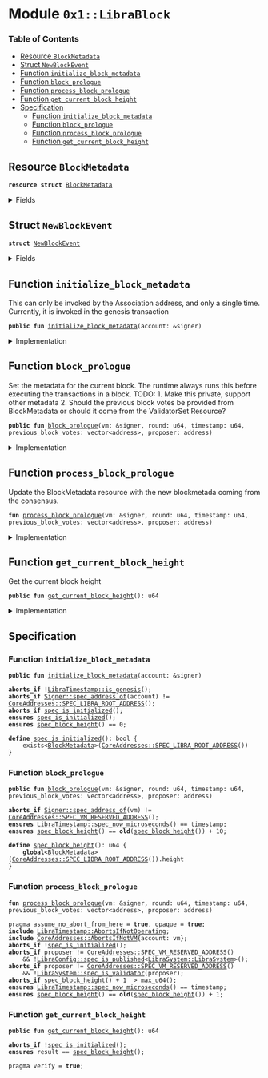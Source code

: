 
<a name="0x1_LibraBlock"></a>

# Module `0x1::LibraBlock`

### Table of Contents

-  [Resource `BlockMetadata`](#0x1_LibraBlock_BlockMetadata)
-  [Struct `NewBlockEvent`](#0x1_LibraBlock_NewBlockEvent)
-  [Function `initialize_block_metadata`](#0x1_LibraBlock_initialize_block_metadata)
-  [Function `block_prologue`](#0x1_LibraBlock_block_prologue)
-  [Function `process_block_prologue`](#0x1_LibraBlock_process_block_prologue)
-  [Function `get_current_block_height`](#0x1_LibraBlock_get_current_block_height)
-  [Specification](#0x1_LibraBlock_Specification)
    -  [Function `initialize_block_metadata`](#0x1_LibraBlock_Specification_initialize_block_metadata)
    -  [Function `block_prologue`](#0x1_LibraBlock_Specification_block_prologue)
    -  [Function `process_block_prologue`](#0x1_LibraBlock_Specification_process_block_prologue)
    -  [Function `get_current_block_height`](#0x1_LibraBlock_Specification_get_current_block_height)



<a name="0x1_LibraBlock_BlockMetadata"></a>

## Resource `BlockMetadata`



<pre><code><b>resource</b> <b>struct</b> <a href="#0x1_LibraBlock_BlockMetadata">BlockMetadata</a>
</code></pre>



<details>
<summary>Fields</summary>


<dl>
<dt>

<code>height: u64</code>
</dt>
<dd>
 Height of the current block
 TODO: should we keep the height?
</dd>
<dt>

<code>new_block_events: <a href="Event.md#0x1_Event_EventHandle">Event::EventHandle</a>&lt;<a href="#0x1_LibraBlock_NewBlockEvent">LibraBlock::NewBlockEvent</a>&gt;</code>
</dt>
<dd>
 Handle where events with the time of new blocks are emitted
</dd>
</dl>


</details>

<a name="0x1_LibraBlock_NewBlockEvent"></a>

## Struct `NewBlockEvent`



<pre><code><b>struct</b> <a href="#0x1_LibraBlock_NewBlockEvent">NewBlockEvent</a>
</code></pre>



<details>
<summary>Fields</summary>


<dl>
<dt>

<code>round: u64</code>
</dt>
<dd>

</dd>
<dt>

<code>proposer: address</code>
</dt>
<dd>

</dd>
<dt>

<code>previous_block_votes: vector&lt;address&gt;</code>
</dt>
<dd>

</dd>
<dt>

<code>time_microseconds: u64</code>
</dt>
<dd>
 On-chain time during  he block at the given height
</dd>
</dl>


</details>

<a name="0x1_LibraBlock_initialize_block_metadata"></a>

## Function `initialize_block_metadata`

This can only be invoked by the Association address, and only a single time.
Currently, it is invoked in the genesis transaction


<pre><code><b>public</b> <b>fun</b> <a href="#0x1_LibraBlock_initialize_block_metadata">initialize_block_metadata</a>(account: &signer)
</code></pre>



<details>
<summary>Implementation</summary>


<pre><code><b>public</b> <b>fun</b> <a href="#0x1_LibraBlock_initialize_block_metadata">initialize_block_metadata</a>(account: &signer) {
    <b>assert</b>(<a href="LibraTimestamp.md#0x1_LibraTimestamp_is_genesis">LibraTimestamp::is_genesis</a>(), ENOT_GENESIS);
    // Operational constraint, only callable by the Association address
    <b>assert</b>(<a href="Signer.md#0x1_Signer_address_of">Signer::address_of</a>(account) == <a href="CoreAddresses.md#0x1_CoreAddresses_LIBRA_ROOT_ADDRESS">CoreAddresses::LIBRA_ROOT_ADDRESS</a>(), EINVALID_SINGLETON_ADDRESS);

    move_to&lt;<a href="#0x1_LibraBlock_BlockMetadata">BlockMetadata</a>&gt;(
        account,
        <a href="#0x1_LibraBlock_BlockMetadata">BlockMetadata</a> {
            height: 0,
            new_block_events: <a href="Event.md#0x1_Event_new_event_handle">Event::new_event_handle</a>&lt;<a href="#0x1_LibraBlock_NewBlockEvent">Self::NewBlockEvent</a>&gt;(account),
        }
    );
}
</code></pre>



</details>

<a name="0x1_LibraBlock_block_prologue"></a>

## Function `block_prologue`

Set the metadata for the current block.
The runtime always runs this before executing the transactions in a block.
TODO: 1. Make this private, support other metadata
2. Should the previous block votes be provided from BlockMetadata or should it come from the ValidatorSet
Resource?


<pre><code><b>public</b> <b>fun</b> <a href="#0x1_LibraBlock_block_prologue">block_prologue</a>(vm: &signer, round: u64, timestamp: u64, previous_block_votes: vector&lt;address&gt;, proposer: address)
</code></pre>



<details>
<summary>Implementation</summary>


<pre><code><b>public</b> <b>fun</b> <a href="#0x1_LibraBlock_block_prologue">block_prologue</a>(
    vm: &signer,
    round: u64,
    timestamp: u64,
    previous_block_votes: vector&lt;address&gt;,
    proposer: address
) <b>acquires</b> <a href="#0x1_LibraBlock_BlockMetadata">BlockMetadata</a> {
    // Can only be invoked by LibraVM privilege.
    <b>assert</b>(<a href="Signer.md#0x1_Signer_address_of">Signer::address_of</a>(vm) == <a href="CoreAddresses.md#0x1_CoreAddresses_VM_RESERVED_ADDRESS">CoreAddresses::VM_RESERVED_ADDRESS</a>(), ESENDER_NOT_VM);

    <a href="#0x1_LibraBlock_process_block_prologue">process_block_prologue</a>(vm,  round, timestamp, previous_block_votes, proposer);

    // TODO(valerini): call regular reconfiguration here LibraSystem2::update_all_validator_info()
}
</code></pre>



</details>

<a name="0x1_LibraBlock_process_block_prologue"></a>

## Function `process_block_prologue`

Update the BlockMetadata resource with the new blockmetada coming from the consensus.


<pre><code><b>fun</b> <a href="#0x1_LibraBlock_process_block_prologue">process_block_prologue</a>(vm: &signer, round: u64, timestamp: u64, previous_block_votes: vector&lt;address&gt;, proposer: address)
</code></pre>



<details>
<summary>Implementation</summary>


<pre><code><b>fun</b> <a href="#0x1_LibraBlock_process_block_prologue">process_block_prologue</a>(
    vm: &signer,
    round: u64,
    timestamp: u64,
    previous_block_votes: vector&lt;address&gt;,
    proposer: address
) <b>acquires</b> <a href="#0x1_LibraBlock_BlockMetadata">BlockMetadata</a> {

    <b>let</b> block_metadata_ref = borrow_global_mut&lt;<a href="#0x1_LibraBlock_BlockMetadata">BlockMetadata</a>&gt;(<a href="CoreAddresses.md#0x1_CoreAddresses_LIBRA_ROOT_ADDRESS">CoreAddresses::LIBRA_ROOT_ADDRESS</a>());

    <b>if</b>(proposer != <a href="CoreAddresses.md#0x1_CoreAddresses_VM_RESERVED_ADDRESS">CoreAddresses::VM_RESERVED_ADDRESS</a>()) <b>assert</b>(<a href="LibraSystem.md#0x1_LibraSystem_is_validator">LibraSystem::is_validator</a>(proposer), EPROPOSER_NOT_A_VALIDATOR);
    <a href="LibraTimestamp.md#0x1_LibraTimestamp_update_global_time">LibraTimestamp::update_global_time</a>(vm, proposer, timestamp);
    block_metadata_ref.height = block_metadata_ref.height + 1;
    <a href="Event.md#0x1_Event_emit_event">Event::emit_event</a>&lt;<a href="#0x1_LibraBlock_NewBlockEvent">NewBlockEvent</a>&gt;(
        &<b>mut</b> block_metadata_ref.new_block_events,
        <a href="#0x1_LibraBlock_NewBlockEvent">NewBlockEvent</a> {
            round: round,
            proposer: proposer,
            previous_block_votes: previous_block_votes,
            time_microseconds: timestamp,
        }
    );
}
</code></pre>



</details>

<a name="0x1_LibraBlock_get_current_block_height"></a>

## Function `get_current_block_height`

Get the current block height


<pre><code><b>public</b> <b>fun</b> <a href="#0x1_LibraBlock_get_current_block_height">get_current_block_height</a>(): u64
</code></pre>



<details>
<summary>Implementation</summary>


<pre><code><b>public</b> <b>fun</b> <a href="#0x1_LibraBlock_get_current_block_height">get_current_block_height</a>(): u64 <b>acquires</b> <a href="#0x1_LibraBlock_BlockMetadata">BlockMetadata</a> {
    borrow_global&lt;<a href="#0x1_LibraBlock_BlockMetadata">BlockMetadata</a>&gt;(<a href="CoreAddresses.md#0x1_CoreAddresses_LIBRA_ROOT_ADDRESS">CoreAddresses::LIBRA_ROOT_ADDRESS</a>()).height
}
</code></pre>



</details>

<a name="0x1_LibraBlock_Specification"></a>

## Specification


<a name="0x1_LibraBlock_Specification_initialize_block_metadata"></a>

### Function `initialize_block_metadata`


<pre><code><b>public</b> <b>fun</b> <a href="#0x1_LibraBlock_initialize_block_metadata">initialize_block_metadata</a>(account: &signer)
</code></pre>




<pre><code><b>aborts_if</b> !<a href="LibraTimestamp.md#0x1_LibraTimestamp_is_genesis">LibraTimestamp::is_genesis</a>();
<b>aborts_if</b> <a href="Signer.md#0x1_Signer_spec_address_of">Signer::spec_address_of</a>(account) != <a href="CoreAddresses.md#0x1_CoreAddresses_SPEC_LIBRA_ROOT_ADDRESS">CoreAddresses::SPEC_LIBRA_ROOT_ADDRESS</a>();
<b>aborts_if</b> <a href="#0x1_LibraBlock_spec_is_initialized">spec_is_initialized</a>();
<b>ensures</b> <a href="#0x1_LibraBlock_spec_is_initialized">spec_is_initialized</a>();
<b>ensures</b> <a href="#0x1_LibraBlock_spec_block_height">spec_block_height</a>() == 0;
</code></pre>




<a name="0x1_LibraBlock_spec_is_initialized"></a>


<pre><code><b>define</b> <a href="#0x1_LibraBlock_spec_is_initialized">spec_is_initialized</a>(): bool {
    exists&lt;<a href="#0x1_LibraBlock_BlockMetadata">BlockMetadata</a>&gt;(<a href="CoreAddresses.md#0x1_CoreAddresses_SPEC_LIBRA_ROOT_ADDRESS">CoreAddresses::SPEC_LIBRA_ROOT_ADDRESS</a>())
}
</code></pre>



<a name="0x1_LibraBlock_Specification_block_prologue"></a>

### Function `block_prologue`


<pre><code><b>public</b> <b>fun</b> <a href="#0x1_LibraBlock_block_prologue">block_prologue</a>(vm: &signer, round: u64, timestamp: u64, previous_block_votes: vector&lt;address&gt;, proposer: address)
</code></pre>




<pre><code><b>aborts_if</b> <a href="Signer.md#0x1_Signer_spec_address_of">Signer::spec_address_of</a>(vm) != <a href="CoreAddresses.md#0x1_CoreAddresses_SPEC_VM_RESERVED_ADDRESS">CoreAddresses::SPEC_VM_RESERVED_ADDRESS</a>();
<b>ensures</b> <a href="LibraTimestamp.md#0x1_LibraTimestamp_spec_now_microseconds">LibraTimestamp::spec_now_microseconds</a>() == timestamp;
<b>ensures</b> <a href="#0x1_LibraBlock_spec_block_height">spec_block_height</a>() == <b>old</b>(<a href="#0x1_LibraBlock_spec_block_height">spec_block_height</a>()) + 10;
</code></pre>




<a name="0x1_LibraBlock_spec_block_height"></a>


<pre><code><b>define</b> <a href="#0x1_LibraBlock_spec_block_height">spec_block_height</a>(): u64 {
    <b>global</b>&lt;<a href="#0x1_LibraBlock_BlockMetadata">BlockMetadata</a>&gt;(<a href="CoreAddresses.md#0x1_CoreAddresses_SPEC_LIBRA_ROOT_ADDRESS">CoreAddresses::SPEC_LIBRA_ROOT_ADDRESS</a>()).height
}
</code></pre>



<a name="0x1_LibraBlock_Specification_process_block_prologue"></a>

### Function `process_block_prologue`


<pre><code><b>fun</b> <a href="#0x1_LibraBlock_process_block_prologue">process_block_prologue</a>(vm: &signer, round: u64, timestamp: u64, previous_block_votes: vector&lt;address&gt;, proposer: address)
</code></pre>




<pre><code>pragma assume_no_abort_from_here = <b>true</b>, opaque = <b>true</b>;
<b>include</b> <a href="LibraTimestamp.md#0x1_LibraTimestamp_AbortsIfNotOperating">LibraTimestamp::AbortsIfNotOperating</a>;
<b>include</b> <a href="CoreAddresses.md#0x1_CoreAddresses_AbortsIfNotVM">CoreAddresses::AbortsIfNotVM</a>{account: vm};
<b>aborts_if</b> !<a href="#0x1_LibraBlock_spec_is_initialized">spec_is_initialized</a>();
<b>aborts_if</b> proposer != <a href="CoreAddresses.md#0x1_CoreAddresses_SPEC_VM_RESERVED_ADDRESS">CoreAddresses::SPEC_VM_RESERVED_ADDRESS</a>()
    && !<a href="LibraConfig.md#0x1_LibraConfig_spec_is_published">LibraConfig::spec_is_published</a>&lt;<a href="LibraSystem.md#0x1_LibraSystem_LibraSystem">LibraSystem::LibraSystem</a>&gt;();
<b>aborts_if</b> proposer != <a href="CoreAddresses.md#0x1_CoreAddresses_SPEC_VM_RESERVED_ADDRESS">CoreAddresses::SPEC_VM_RESERVED_ADDRESS</a>()
    && !<a href="LibraSystem.md#0x1_LibraSystem_spec_is_validator">LibraSystem::spec_is_validator</a>(proposer);
<b>aborts_if</b> <a href="#0x1_LibraBlock_spec_block_height">spec_block_height</a>() + 1  &gt; max_u64();
<b>ensures</b> <a href="LibraTimestamp.md#0x1_LibraTimestamp_spec_now_microseconds">LibraTimestamp::spec_now_microseconds</a>() == timestamp;
<b>ensures</b> <a href="#0x1_LibraBlock_spec_block_height">spec_block_height</a>() == <b>old</b>(<a href="#0x1_LibraBlock_spec_block_height">spec_block_height</a>()) + 1;
</code></pre>



<a name="0x1_LibraBlock_Specification_get_current_block_height"></a>

### Function `get_current_block_height`


<pre><code><b>public</b> <b>fun</b> <a href="#0x1_LibraBlock_get_current_block_height">get_current_block_height</a>(): u64
</code></pre>




<pre><code><b>aborts_if</b> !<a href="#0x1_LibraBlock_spec_is_initialized">spec_is_initialized</a>();
<b>ensures</b> result == <a href="#0x1_LibraBlock_spec_block_height">spec_block_height</a>();
</code></pre>




<pre><code>pragma verify = <b>true</b>;
</code></pre>
